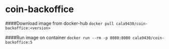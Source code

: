 # coin-backoffice

####Download image from docker-hub
`docker pull cala9430/coin-backoffice:<version>`

####Run image on container
`docker run --rm -p 8080:8080 cala9430/coin-backoffice:5`